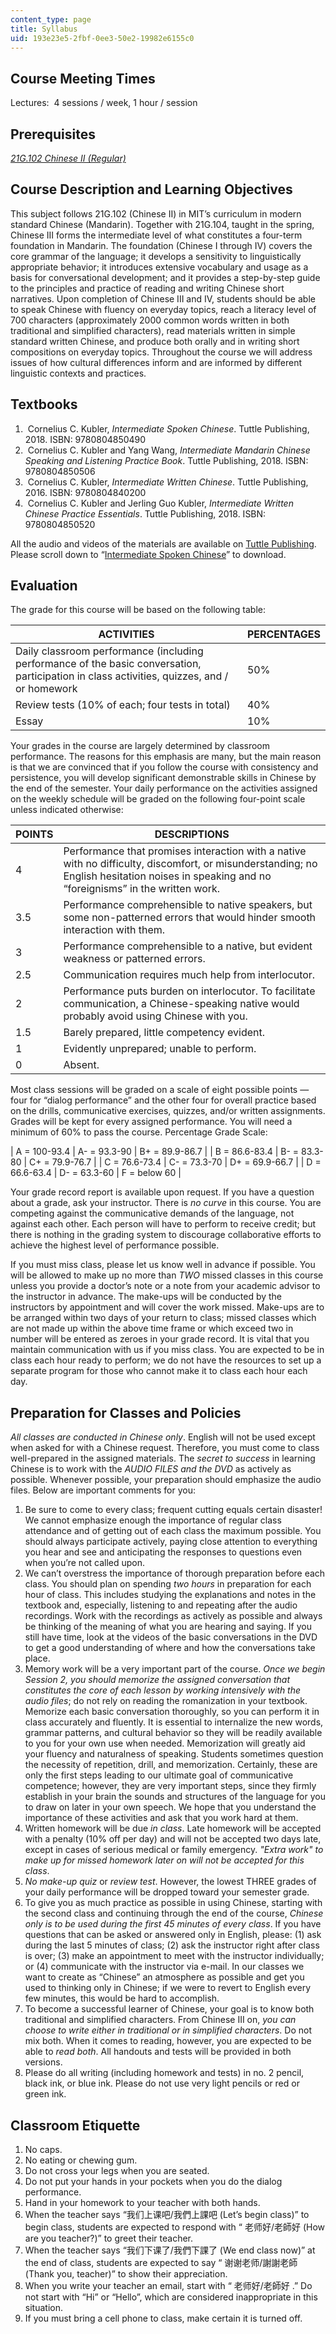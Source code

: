 ```yaml
---
content_type: page
title: Syllabus
uid: 193e23e5-2fbf-0ee3-50e2-19982e6155c0
---
```


Course Meeting Times
--------------------

Lectures:  4 sessions / week, 1 hour / session

Prerequisites
-------------

[_21G.102 Chinese II (Regular)_](/courses/21g-102-chinese-ii-regular-spring-2015)

Course Description and Learning Objectives
------------------------------------------

This subject follows 21G.102 (Chinese II) in MIT’s curriculum in modern standard Chinese (Mandarin). Together with 21G.104, taught in the spring, Chinese III forms the intermediate level of what constitutes a four-term foundation in Mandarin. The foundation (Chinese I through IV) covers the core grammar of the language; it develops a sensitivity to linguistically appropriate behavior; it introduces extensive vocabulary and usage as a basis for conversational development; and it provides a step-by-step guide to the principles and practice of reading and writing Chinese short narratives. Upon completion of Chinese III and IV, students should be able to speak Chinese with fluency on everyday topics, reach a literacy level of 700 characters (approximately 2000 common words written in both traditional and simplified characters), read materials written in simple standard written Chinese, and produce both orally and in writing short compositions on everyday topics. Throughout the course we will address issues of how cultural differences inform and are informed by different linguistic contexts and practices.

Textbooks
---------

1.   Cornelius C. Kubler, _Intermediate Spoken Chinese_. Tuttle Publishing, 2018. ISBN: 9780804850490
2.   Cornelius C. Kubler and Yang Wang, _Intermediate Mandarin Chinese Speaking and Listening Practice Book_. Tuttle Publishing, 2018. ISBN: 9780804850506
3.   Cornelius C. Kubler, _Intermediate Written Chinese_. Tuttle Publishing, 2016. ISBN: 9780804840200
4.   Cornelius C. Kubler and Jerling Guo Kubler, _Intermediate Written Chinese Practice Essentials_. Tuttle Publishing, 2018. ISBN: 9780804850520

All the audio and videos of the materials are available on [Tuttle Publishing](https://www.tuttlepublishing.com/downloadable-content). Please scroll down to “[Intermediate Spoken Chinese](https://www.tuttlepublishing.com/intermediate-spoken-chinese-audio-pdfs)” to download.

Evaluation
----------

The grade for this course will be based on the following table:

| ACTIVITIES | PERCENTAGES |
| --- | --- |
| Daily classroom performance (including performance of the basic conversation, participation in class activities, quizzes, and / or homework | 50% |
| Review tests (10% of each; four tests in total) | 40% |
| Essay | 10% 

Your grades in the course are largely determined by classroom performance. The reasons for this emphasis are many, but the main reason is that we are convinced that if you follow the course with consistency and persistence, you will develop significant demonstrable skills in Chinese by the end of the semester. Your daily performance on the activities assigned on the weekly schedule will be graded on the following four-point scale unless indicated otherwise:

| POINTS | DESCRIPTIONS |
| --- | --- |
| 4 | Performance that promises interaction with a native with no difficulty, discomfort, or misunderstanding; no English hesitation noises in speaking and no “foreignisms” in the written work. |
| 3.5 | Performance comprehensible to native speakers, but some non-patterned errors that would hinder smooth interaction with them. |
| 3 | Performance comprehensible to a native, but evident weakness or patterned errors. |
| 2.5 | Communication requires much help from interlocutor. |
| 2 | Performance puts burden on interlocutor. To facilitate communication, a Chinese-speaking native would probably avoid using Chinese with you. |
| 1.5 | Barely prepared, little competency evident. |
| 1 | Evidently unprepared; unable to perform. |
| 0 | Absent. 

Most class sessions will be graded on a scale of eight possible points — four for “dialog performance” and the other four for overall practice based on the drills, communicative exercises, quizzes, and/or written assignments. Grades will be kept for every assigned performance. You will need a minimum of 60% to pass the course. Percentage Grade Scale:

| A = 100-93.4 | A- = 93.3-90 | B+ = ﻿89.9-86.7 |
| B = ﻿86.6-83.4 | B- = 83.3-80 | C+ = 79.9-76.7 |
| C = 76.6-73.4 | C- = 73.3-70 | D+ = 69.9-66.7 |
| D = 66.6-63.4 | D- = 63.3-60 | F = below 60 |   

Your grade record report is available upon request. If you have a question about a grade, ask your instructor. There is _no curve_ in this course. You are competing against the communicative demands of the language, not against each other. Each person will have to perform to receive credit; but there is nothing in the grading system to discourage collaborative efforts to achieve the highest level of performance possible.

If you must miss class, please let us know well in advance if possible. You will be allowed to make up no more than _TWO_ missed classes in this course unless you provide a doctor’s note or a note from your academic advisor to the instructor in advance. The make-ups will be conducted by the instructors by appointment and will cover the work missed. Make-ups are to be arranged within two days of your return to class; missed classes which are not made up within the above time frame or which exceed two in number will be entered as zeroes in your grade record. It is vital that you maintain communication with us if you miss class. You are expected to be in class each hour ready to perform; we do not have the resources to set up a separate program for those who cannot make it to class each hour each day.

Preparation for Classes and Policies
------------------------------------

_All classes are conducted in Chinese only_. English will not be used except when asked for with a Chinese request. Therefore, you must come to class well-prepared in the assigned materials. The _secret to success_ in learning Chinese is to work with the _AUDIO FILES_ _and the DVD_ as actively as possible. Whenever possible, your preparation should emphasize the audio files. Below are important comments for you:

1.  Be sure to come to every class; frequent cutting equals certain disaster! We cannot emphasize enough the importance of regular class attendance and of getting out of each class the maximum possible. You should always participate actively, paying close attention to everything you hear and see and anticipating the responses to questions even when you’re not called upon.
2.  We can’t overstress the importance of thorough preparation before each class. You should plan on spending _two hours_ in preparation for each hour of class. This includes studying the explanations and notes in the textbook and, especially, listening to and repeating after the audio recordings. Work with the recordings as actively as possible and always be thinking of the meaning of what you are hearing and saying. If you still have time, look at the videos of the basic conversations in the DVD to get a good understanding of where and how the conversations take place.
3.  Memory work will be a very important part of the course. _Once we begin Session 2, you should memorize the assigned conversation that constitutes the core of each lesson by working intensively with the audio files_; do not rely on reading the romanization in your textbook. Memorize each basic conversation thoroughly, so you can perform it in class accurately and fluently. It is essential to internalize the new words, grammar patterns, and cultural behavior so they will be readily available to you for your own use when needed. Memorization will greatly aid your fluency and naturalness of speaking. Students sometimes question the necessity of repetition, drill, and memorization. Certainly, these are only the first steps leading to our ultimate goal of communicative competence; however, they are very important steps, since they firmly establish in your brain the sounds and structures of the language for you to draw on later in your own speech. We hope that you understand the importance of these activities and ask that you work hard at them.
4.  Written homework will be due _in class_. Late homework will be accepted with a penalty (10% off per day) and will not be accepted two days late, except in cases of serious medical or family emergency. _"Extra work" to make up for missed homework later on will not be accepted for this class_.
5.  _No make-up quiz_ or _review test_. However, the lowest THREE grades of your daily performance will be dropped toward your semester grade.
6.  To give you as much practice as possible in using Chinese, starting with the second class and continuing through the end of the course, _Chinese only is to be used during the first 45 minutes of every class_. If you have questions that can be asked or answered only in English, please: (1) ask during the last 5 minutes of class; (2) ask the instructor right after class is over; (3) make an appointment to meet with the instructor individually; or (4) communicate with the instructor via e-mail. In our classes we want to create as “Chinese” an atmosphere as possible and get you used to thinking only in Chinese; if we were to revert to English every few minutes, this would be hard to accomplish.
7.  To become a successful learner of Chinese, your goal is to know both traditional and simplified characters. From Chinese III on, _you can choose to write either in traditional or in simplified characters_. Do not mix both. When it comes to reading, however, you are expected to be able to _read both_. All handouts and tests will be provided in both versions.
8.  Please do all writing (including homework and tests) in no. 2 pencil, black ink, or blue ink. Please do not use very light pencils or red or green ink. 

Classroom Etiquette
-------------------

1.  No caps.
2.  No eating or chewing gum.
3.  Do not cross your legs when you are seated.
4.  Do not put your hands in your pockets when you do the dialog performance.
5.  Hand in your homework to your teacher with both hands.
6.  When the teacher says “我们上课吧/我們上課吧 (Let’s begin class)” to begin class, students are expected to respond with “ 老师好/老師好 (How are you teacher?)” to greet their teacher.
7.  When the teacher says “我们下课了/我們下課了 (We end class now)” at the end of class, students are expected to say “ 谢谢老师/謝謝老師 (Thank you, teacher)” to show their appreciation.
8.  When you write your teacher an email, start with “ 老师好/老師好 .” Do not start with “Hi” or “Hello”, which are considered inappropriate in this situation.
9.  If you must bring a cell phone to class, make certain it is turned off.